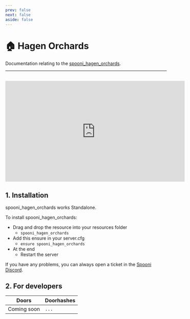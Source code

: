 ```yaml
---
prev: false
next: false
aside: false
---
```


# 🏠 Hagen Orchards <Badge type="danger" text="IN WORK"/>
Documentation relating to the [spooni_hagen_orchards](https://spooni-mapping.tebex.io/package/).

___
<br>
<iframe width="560" height="315" src="https://www.youtube.com/embed/" frameborder="0" allow="accelerometer; autoplay; clipboard-write; encrypted-media; gyroscope; picture-in-picture; web-share" referrerpolicy="strict-origin-when-cross-origin" allowfullscreen></iframe>

## 1. Installation
spooni_hagen_orchards works Standalone.  

To install spooni_hagen_orchards:
- Drag and drop the resource into your resources folder
  - `spooni_hagen_orchards`
- Add this ensure in your server.cfg
  - `ensure spooni_hagen_orchards`
- At the end
  - Restart the server

If you have any problems, you can always open a ticket in the [Spooni Discord](https://discord.gg/spooni).

## 2. For developers
| Doors                     | Doorhashes
|---------------------------|----------------------------------------------------------------------------------|
| Coming soon               | `...`